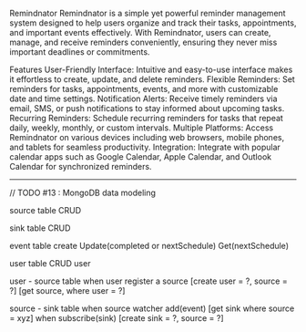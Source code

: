 Remindnator
Remindnator is a simple yet powerful reminder management system designed to help users organize and track their tasks, appointments, and important events effectively. With Remindnator, users can create, manage, and receive reminders conveniently, ensuring they never miss important deadlines or commitments.

Features
User-Friendly Interface: Intuitive and easy-to-use interface makes it effortless to create, update, and delete reminders.
Flexible Reminders: Set reminders for tasks, appointments, events, and more with customizable date and time settings.
Notification Alerts: Receive timely reminders via email, SMS, or push notifications to stay informed about upcoming tasks.
Recurring Reminders: Schedule recurring reminders for tasks that repeat daily, weekly, monthly, or custom intervals.
Multiple Platforms: Access Remindnator on various devices including web browsers, mobile phones, and tablets for seamless productivity.
Integration: Integrate with popular calendar apps such as Google Calendar, Apple Calendar, and Outlook Calendar for synchronized reminders.

---

// TODO #13 : MongoDB data modeling

source table
CRUD

sink table
CRUD

event table
create
Update(completed or nextSchedule)
Get(nextSchedule)

user table
CRUD user

user - source table
when user register a source [create user = ?, source = ?]
[get source, where user = ?]

source - sink table
when source watcher add(event) [get sink where source = xyz]
when subscribe(sink) [create sink = ?, source = ?]

